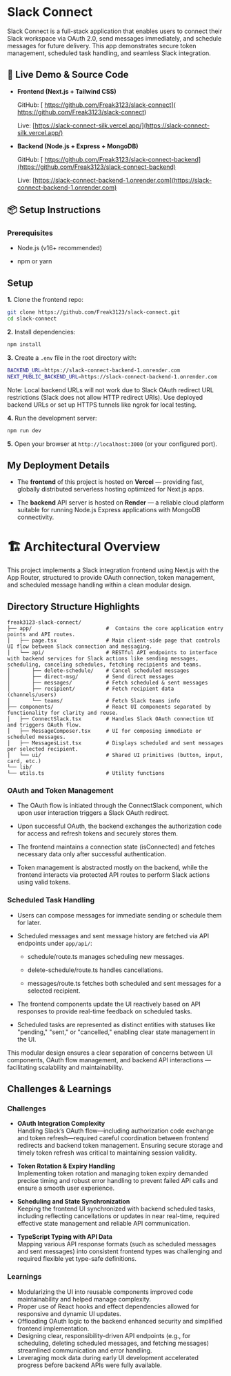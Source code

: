# Slack Connect

Slack Connect is a full-stack application that enables users to connect their Slack workspace via OAuth 2.0, send messages immediately, and schedule messages for future delivery. This app demonstrates secure token management, scheduled task handling, and seamless Slack integration.

## 🚀 Live Demo & Source Code

- **Frontend (Next.js + Tailwind CSS)**

  GitHub: [ https://github.com/Freak3123/slack-connect]( https://github.com/Freak3123/slack-connect)

  Live: [https://slack-connect-silk.vercel.app/](https://slack-connect-silk.vercel.app/)

- **Backend (Node.js + Express + MongoDB)**

  GitHub: [ https://github.com/Freak3123/slack-connect-backend](https://github.com/Freak3123/slack-connect-backend)

  Live: [https://slack-connect-backend-1.onrender.com](https://slack-connect-backend-1.onrender.com)
  
## 📦 Setup Instructions

### Prerequisites

- Node.js (v16+ recommended)

- npm or yarn

## Setup

**1.** Clone the frontend repo:

```bash
git clone https://github.com/Freak3123/slack-connect.git
cd slack-connect
```

**2.** Install dependencies:

```bash
npm install
```

**3.** Create a `.env` file in the root directory with:

```bash
BACKEND_URL=https://slack-connect-backend-1.onrender.com
NEXT_PUBLIC_BACKEND_URL=https://slack-connect-backend-1.onrender.com
```

Note: Local backend URLs will not work due to Slack OAuth redirect URL restrictions (Slack does not allow HTTP redirect URIs). Use deployed backend URLs or set up HTTPS tunnels like ngrok for local testing.

**4.** Run the development server:

```bash
npm run dev
```

**5.** Open your browser at `http://localhost:3000` (or your configured port).


## My Deployment Details

- The **frontend** of this project is hosted on **Vercel** — providing fast, globally distributed serverless hosting optimized for Next.js apps.

- The **backend** API server is hosted on **Render** — a reliable cloud platform suitable for running Node.js Express applications with MongoDB connectivity.

# 🏗 Architectural Overview

This project implements a Slack integration frontend using Next.js with the App Router, structured to provide OAuth connection, token management, and scheduled message handling within a clean modular design.

## Directory Structure Highlights

```
freak3123-slack-connect/
├── app/                        #  Contains the core application entry points and API routes.
│   ├── page.tsx                # Main client-side page that controls UI flow between Slack connection and messaging.
│   └── api/                    # RESTful API endpoints to interface with backend services for Slack actions like sending messages, scheduling, canceling schedules, fetching recipients and teams.
│       ├── delete-schedule/    # Cancel scheduled messages
│       ├── direct-msg/         # Send direct messages
│       ├── messages/           # Fetch scheduled & sent messages
│       ├── recipient/          # Fetch recipient data (channels/users)
│       └── teams/              # Fetch Slack teams info
├── components/                 # React UI components separated by functionality for clarity and reuse.
│   ├── ConnectSlack.tsx        # Handles Slack OAuth connection UI and triggers OAuth flow.
│   ├── MessageComposer.tsx     # UI for composing immediate or scheduled messages.
│   ├── MessagesList.tsx        # Displays scheduled and sent messages per selected recipient.
│   └── ui/                     # Shared UI primitives (button, input, card, etc.)
└── lib/
└── utils.ts                    # Utility functions

```

### OAuth and Token Management

- The OAuth flow is initiated through the ConnectSlack component, which upon user interaction triggers a Slack OAuth redirect.

- Upon successful OAuth, the backend exchanges the authorization code for access and refresh tokens and securely stores them.

- The frontend maintains a connection state (isConnected) and fetches necessary data only after successful authentication.

- Token management is abstracted mostly on the backend, while the frontend interacts via protected API routes to perform Slack actions using valid tokens.

### Scheduled Task Handling

- Users can compose messages for immediate sending or schedule them for later.

- Scheduled messages and sent message history are fetched via API endpoints under `app/api/`:
 
  - schedule/route.ts manages scheduling new messages.

  - delete-schedule/route.ts handles cancellations.

  - messages/route.ts fetches both scheduled and sent messages for a selected recipient.

- The frontend components update the UI reactively based on API responses to provide real-time feedback on scheduled tasks.

- Scheduled tasks are represented as distinct entities with statuses like "pending," "sent," or "cancelled," enabling clear state management in the UI.

This modular design ensures a clear separation of concerns between UI components, OAuth flow management, and backend API interactions — facilitating scalability and maintainability.



## Challenges & Learnings

### Challenges


- **OAuth Integration Complexity**  
  Handling Slack’s OAuth flow—including authorization code exchange and token refresh—required careful coordination between frontend redirects and backend token management. Ensuring secure storage and timely token refresh was critical to maintaining session validity.

- **Token Rotation & Expiry Handling**  
  Implementing token rotation and managing token expiry demanded precise timing and robust error handling to prevent failed API calls and ensure a smooth user experience.

- **Scheduling and State Synchronization**  
  Keeping the frontend UI synchronized with backend scheduled tasks, including reflecting cancellations or updates in near real-time, required effective state management and reliable API communication.

- **TypeScript Typing with API Data**  
  Mapping various API response formats (such as scheduled messages and sent messages) into consistent frontend types was challenging and required flexible yet type-safe definitions.

### Learnings

- Modularizing the UI into reusable components improved code maintainability and helped manage complexity.
- Proper use of React hooks and effect dependencies allowed for responsive and dynamic UI updates.
- Offloading OAuth logic to the backend enhanced security and simplified frontend implementation.
- Designing clear, responsibility-driven API endpoints (e.g., for scheduling, deleting scheduled messages, and fetching messages) streamlined communication and error handling.
- Leveraging mock data during early UI development accelerated progress before backend APIs were fully available.





